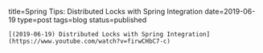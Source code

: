 
title=Spring Tips: Distributed Locks with Spring Integration
date=2019-06-19
type=post
tags=blog
status=published
~~~~~~
[(2019-06-19) Distributed Locks with Spring Integration](https://www.youtube.com/watch?v=firwCHbC7-c) 
            